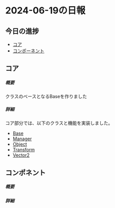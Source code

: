 # 2024-06-19の日報

## 今日の進捗
- [コア](#コア)
- [コンポーネント](#コンポーネント)

## コア
##### 概要
クラスのベースとなるBaseを作りました
##### 詳細
コア部分では、以下のクラスと機能を実装しました。
- [Base](https://github.com/Shatang0821/EngineBase/blob/main/EngineBase/Base.h)
- [Manager](https://github.com/Shatang0821/EngineBase/blob/main/EngineBase/Manager.h)
- [Object](https://github.com/Shatang0821/EngineBase/blob/main/EngineBase/Object.h)
- [Transform](https://github.com/Shatang0821/EngineBase/blob/main/EngineBase/Transform.h)
- [Vector2](https://github.com/Shatang0821/EngineBase/blob/main/EngineBase/Vector2.h)
## コンポネント
##### 概要

##### 詳細
